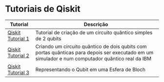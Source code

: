 # Tutoriais de Qiskit


|       Tutorial      |  Descrição                                                       |
| ------------------- | ---------------------------------------------------------------- |
|  [Qiskit Tutorial 1](https://github.com/pedroripper/qiskit_tutoriais/blob/master/Qiskit-tutorial%2301.ipynb)  |  Tutorial de criação de um circuito quântico simples de 2 qubits |
|  [Qiskit Tutorial 2](https://github.com/pedroripper/qiskit_tutoriais/blob/master/Qiskit-tutorial%2302.ipynb)  |  Criando um circuito quântico de dois qubits com portas quânticas para depois ser executado em um simulador e num computador quântico real da IBM |
|  [Qiskit Tutorial 3](https://github.com/pedroripper/qiskit_tutoriais/blob/master/Qiskit-tutorial%2303.ipynb)  |  Representando o Qubit em uma Esfera de Bloch |
